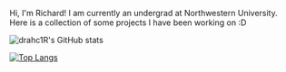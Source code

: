 Hi, I'm Richard! I am currently an undergrad at Northwestern University.
Here is a collection of some projects I have been working on :D

![drahc1R's GitHub stats](https://github-readme-stats.vercel.app/api?username=drahc1R&show_icons=true&theme=synthwave)

[![Top Langs](https://github-readme-stats.vercel.app/api/top-langs/?username=drahc1R&layout=compact)](https://github.com/drahc1R/github-readme-stats)
